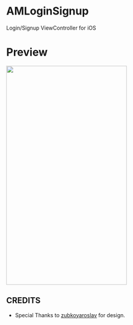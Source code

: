 # AMLoginSignup
Login/Signup ViewController for iOS


# Preview 

<img src="https://raw.githubusercontent.com/amirdew/AMLoginSignup/master/AMLS-preview.gif" width="320" height="580"><br>

## CREDITS
* Special Thanks to [zubkoyaroslav](https://ios.uplabs.com/zubkoyaroslav) for design.
